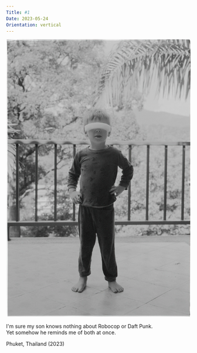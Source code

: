 ```yaml
---
Title: #1
Date: 2023-05-24
Orientation: vertical
---
```


![Image title](images/1@2x.webp)

I'm sure my son knows nothing about Robocop or Daft Punk.  
Yet somehow he reminds me of both at once.

Phuket, Thailand (2023)